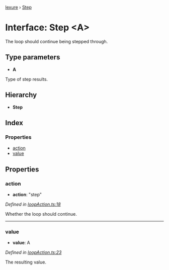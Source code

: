 [lexure](../README.md) › [Step](step.md)

# Interface: Step \<**A**\>

The loop should continue being stepped through.

## Type parameters

* **A**

Type of step results.

## Hierarchy

* **Step**

## Index

### Properties

* [action](step.md#action)
* [value](step.md#value)

## Properties

###  action

* **action**: "step"

*Defined in [loopAction.ts:18](https://github.com/1Computer1/lexure/blob/83985ea/src/loopAction.ts#L18)*

Whether the loop should continue.

___

###  value

* **value**: A

*Defined in [loopAction.ts:23](https://github.com/1Computer1/lexure/blob/83985ea/src/loopAction.ts#L23)*

The resulting value.

